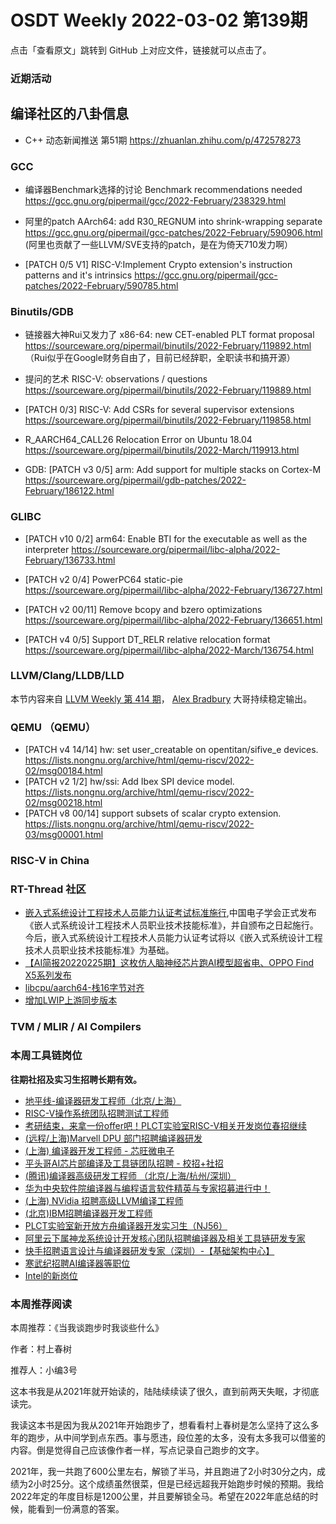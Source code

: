 # OSDT Weekly 2022-03-02 第139期

点击「查看原文」跳转到 GitHub 上对应文件，链接就可以点击了。

### 近期活动

## 编译社区的八卦信息

- C++ 动态新闻推送 第51期 https://zhuanlan.zhihu.com/p/472578273

### GCC

- 编译器Benchmark选择的讨论
  Benchmark recommendations needed
  https://gcc.gnu.org/pipermail/gcc/2022-February/238329.html

- 阿里的patch AArch64: add R30_REGNUM into shrink-wrapping separate
  https://gcc.gnu.org/pipermail/gcc-patches/2022-February/590906.html
  (阿里也贡献了一些LLVM/SVE支持的patch，是在为倚天710发力啊）

- [PATCH 0/5 V1] RISC-V:Implement Crypto extension's instruction patterns and it's intrinsics
  https://gcc.gnu.org/pipermail/gcc-patches/2022-February/590785.html

### Binutils/GDB

- 链接器大神Rui又发力了 x86-64: new CET-enabled PLT format proposal
  https://sourceware.org/pipermail/binutils/2022-February/119892.html
  （Rui似乎在Google财务自由了，目前已经辞职，全职读书和搞开源）

- 提问的艺术 RISC-V: observations / questions
  https://sourceware.org/pipermail/binutils/2022-February/119889.html

- [PATCH 0/3] RISC-V: Add CSRs for several supervisor extensions
  https://sourceware.org/pipermail/binutils/2022-February/119858.html

- R_AARCH64_CALL26 Relocation Error on Ubuntu 18.04
  https://sourceware.org/pipermail/binutils/2022-March/119913.html

- GDB: [PATCH v3 0/5] arm: Add support for multiple stacks on Cortex-M
  https://sourceware.org/pipermail/gdb-patches/2022-February/186122.html

### GLIBC

- [PATCH v10 0/2] arm64: Enable BTI for the executable as well as the interpreter
  https://sourceware.org/pipermail/libc-alpha/2022-February/136733.html

- [PATCH v2 0/4] PowerPC64 static-pie
  https://sourceware.org/pipermail/libc-alpha/2022-February/136727.html

- [PATCH v2 00/11] Remove bcopy and bzero optimizations
  https://sourceware.org/pipermail/libc-alpha/2022-February/136651.html

- [PATCH v4 0/5] Support DT_RELR relative relocation format
  https://sourceware.org/pipermail/libc-alpha/2022-March/136754.html

### LLVM/Clang/LLDB/LLD

本节内容来自 [LLVM Weekly 第 414 期](http://llvmweekly.org/issue/414)，
[Alex Bradbury](https://www.linkedin.com/in/alex-bradbury/) 大哥持续稳定输出。

### QEMU （QEMU）

- [PATCH v4 14/14] hw: set user_creatable on opentitan/sifive_e devices.
  https://lists.nongnu.org/archive/html/qemu-riscv/2022-02/msg00184.html
- [PATCH v2 1/2] hw/ssi: Add Ibex SPI device model.
  https://lists.nongnu.org/archive/html/qemu-riscv/2022-02/msg00218.html
- [PATCH v8 00/14] support subsets of scalar crypto extension.
  https://lists.nongnu.org/archive/html/qemu-riscv/2022-03/msg00001.html

### RISC-V in China

### RT-Thread 社区

- [嵌入式系统设计工程技术人员能力认证考试标准施行](https://mp.weixin.qq.com/s/xJ5sAj8bGzbj2zvQ9Rf5yQ),中国电子学会正式发布《嵌人式系统设计工程技术人员职业技术技能标准》，并自颁布之日起施行。今后，嵌入式系统设计工程技术人员能力认证考试将以《嵌入式系统设计工程技术人员职业技术技能标准》为基础。
- [【AI简报20220225期】这枚仿人脑神经芯片跑AI模型超省电、OPPO Find X5系列发布](https://mp.weixin.qq.com/s/aP8YywvPbrssFCenCSS5jA)
- [libcpu/aarch64-栈16字节对齐](https://github.com/RT-Thread/rt-thread/pull/5626)
- [增加LWIP上游同步版本](https://github.com/RT-Thread/rt-thread/pull/5627)

### TVM / MLIR / AI Compilers

### 本周工具链岗位

**往期社招及实习生招聘长期有效。**

- [地平线-编译器研发工程师（北京/上海）](https://mp.weixin.qq.com/s/MYObl7iWIbyrTz9hCmKWYA)
- [RISC-V操作系统团队招聘测试工程师](https://mp.weixin.qq.com/s/inLFS4pI1F74m_oJ2I7xjQ)
- [考研结束，来拿一份offer吧！PLCT实验室RISC-V相关开发岗位春招继续](https://mp.weixin.qq.com/s/PWV5akv5kw3iOuHb-uSNrQ)
- [(远程/上海)Marvell DPU 部门招聘编译器研发](https://mp.weixin.qq.com/s/B6JjAhF3TZjezD1tjYHDaw)
- [(上海) 编译器开发工程师 - 芯旺微电子](https://mp.weixin.qq.com/s/nqe1-7qffnc0CaejYkpKyw)
- [平头哥AI芯片部编译及工具链团队招聘 - 校招+社招](https://mp.weixin.qq.com/s/kARbXtJotRPCNMrV-yOanA)
- [(腾讯)编译器高级研发工程师 （北京/上海/杭州/深圳）](https://mp.weixin.qq.com/s/DF-2qmHmpKZtJ1djHXM1Ug)
- [华为中央软件院编译器与编程语言软件精英与专家招募进行中！](https://mp.weixin.qq.com/s/VshbvWegM3eCdgK9d6v46A)
- [(上海) NVidia 招聘高级LLVM编译工程师](https://mp.weixin.qq.com/s/y6UmneY-UvzyhEvyCaoyEg)
- [(北京)IBM招聘编译器开发工程师](https://mp.weixin.qq.com/s/B_d1gjyrgncevOGWnV_Jfw)
- [PLCT实验室新开放方舟编译器开发实习生（NJ56）](https://mp.weixin.qq.com/s/lPp5RvjYhpDIGsp-luLzKQ)
- [阿里云下属神龙系统设计开发核心团队招聘编译器及相关工具链研发专家](https://mp.weixin.qq.com/s/h3ELBXBHfNjZCyCRixqnOQ)
- [快手招聘语言设计与编译器研发专家（深圳）-【基础架构中心】](https://mp.weixin.qq.com/s/QTWnlaBFtWQ3YThHJSIhbA)
- [寒武纪招聘AI编译器等职位](https://mp.weixin.qq.com/s/LWpDXEA2rJ1wx9mr8XoWxw)
- [Intel的新岗位](https://mp.weixin.qq.com/s/xs-deMCI4ob7WX0vIRZMZw)

### 本周推荐阅读

本周推荐：《当我谈跑步时我谈些什么》

作者：村上春树

推荐人：小编3号

这本书我是从2021年就开始读的，陆陆续续读了很久，直到前两天失眠，才彻底读完。

我读这本书是因为我从2021年开始跑步了，想看看村上春树是怎么坚持了这么多年的跑步，从中间学到点东西。事与愿违，段位差的太多，没有太多我可以借鉴的内容。倒是觉得自己应该像作者一样，写点记录自己跑步的文字。

2021年，我一共跑了600公里左右，解锁了半马，并且跑进了2小时30分之内，成绩为2小时25分。这个成绩虽然很菜，但是已经远超我开始跑步时候的预期。我给2022年定的年度目标是1200公里，并且要解锁全马。希望在2022年底总结的时候，能看到一份满意的答案。
